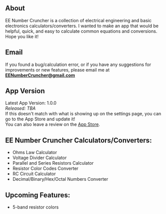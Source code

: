 ## About
EE Number Cruncher is a collection of electrical engineering and basic electronics calculators/converters. I wanted to make an app that would be helpful, quick, and easy to calculate common equations and conversions. Hope you like it!

## Email

If you found a bug/calculation error, or if you have any suggestions for improvements or new features, please email me at **EENumberCruncher@gmail.com**

## App Version

Latest App Version: 1.0.0  
_Released: TBA_  
If this doesn't match with what is showing up on the settings page, you can go to the App Store and update it!  
You can also leave a review on the [App Store](https://www.apple.com/ios/app-store/).

## EE Number Cruncher Calculators/Converters:

- Ohms Law Calculator
- Voltage Divider Calculator
- Parallel and Series Resistors Calculator
- Resistor Color Codes Converter
- RC Circuit Calculator
- Decimal/Binary/Hex/Octal Numbers Converter


## Upcoming Features:

- 5-band resistor colors
